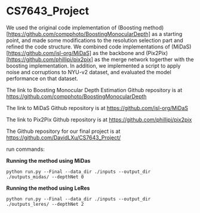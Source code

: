 # CS7643_Project
We used the original code implementation of (Boosting method)[https://github.com/compphoto/BoostingMonocularDepth] as a starting point, and made some modifications to the resolution selection part and refined the code structure. We combined code implementations of (MiDaS)[https://github.com/isl-org/MiDaS] as the backbone and (Pix2Pix)[https://github.com/phillipi/pix2pix] as the merge network togerther with the boosting implementation. In addition, we implemented a script to apply noise and corruptions to NYU-v2 dataset, and evaluated the model performance on that dataset.

The link to Boosting Monocular Depth Estimation Github repository is at 
https://github.com/compphoto/BoostingMonocularDepth

The link to MiDaS Github repository is at 
https://github.com/isl-org/MiDaS

The link to Pix2Pix Github repository is at 
https://github.com/phillipi/pix2pix

The Github repository for our final project is at 
https://github.com/DavidLXu/CS7643_Project/

run commands:

**Running the method using MiDas**

`python run.py --Final --data_dir ./inputs --output_dir  ./outputs_midas/ --depthNet 0`

**Running the method using LeRes**

`python run.py --Final --data_dir ./inputs --output_dir  ./outputs_leres/ --depthNet 2`

